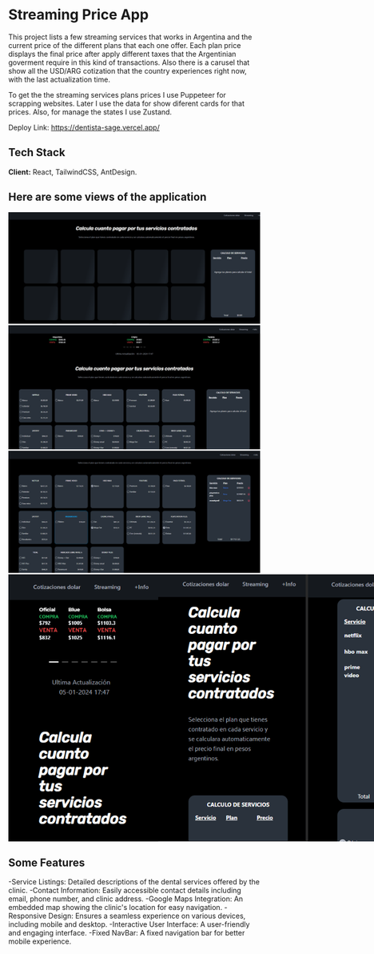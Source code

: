 # Streaming Price App

This project lists a few streaming services that works in Argentina and the current price of the different plans that each one offer. Each plan price displays the final price after apply different taxes that the Argentinian goverment require in this kind of transactions. Also there is a carusel that show all the USD/ARG cotization that the country experiences right now, with the last actualization time. 

To get the the streaming services plans prices I use Puppeteer for scrapping websites. Later I use the data for show diferent cards for that prices. Also, for manage the states I use Zustand.

Deploy Link: https://dentista-sage.vercel.app/

## Tech Stack

**Client:** React, TailwindCSS, AntDesign.




## Here are some views of the application
<img src="images/img-5.png">
<img src="images/img1.png">
<img src="images/img6.png">
<div style="display: flex; justify-content: space-between;">
<img src="images/img2.png" width="300">
<img src="images/img3.png" width="300">
<img src="images/img4.png" width="300">
</div>



## Some Features

-Service Listings: Detailed descriptions of the dental services offered by the clinic.
-Contact Information: Easily accessible contact details including email, phone number, and clinic address.
-Google Maps Integration: An embedded map showing the clinic's location for easy navigation.
-Responsive Design: Ensures a seamless experience on various devices, including mobile and desktop.
-Interactive User Interface: A user-friendly and engaging interface.
-Fixed NavBar: A fixed navigation bar for better mobile experience.
